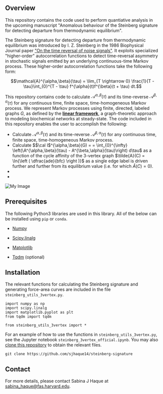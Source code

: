 ## Overview

This repository contains the code used to perform quantiative analysis in the upcoming manuscript "Anomalous behaviour of the Steinberg signature for detecting departure from thermodynamic equilibrium". 

The Steinberg signature for detecting departure from thermodynamic equilibrium was introduced by I. Z. Steinberg in the 1986 Biophysical Journal paper ["On the time reversal of noise signals"](https://www.sciencedirect.com/science/article/pii/S000634958683449X?via%3Dihub). It exploits specialized "higher-order" autocorrelation functions to detect time-reversal asymmetry in stochastic signals emitted by an underlying continuous-time Markov process. These higher-order autocorrelation functions take the following form:

$$\mathcal{A}^{\alpha,\beta}(\tau) = \lim_{T \rightarrow 0} \frac{1}{T - \tau}\int_{0}^{T - \tau} f^{\alpha}(t)f^{\beta}(t + \tau) dt.$$

This repository contains code to calculate $\mathcal{A}^{\alpha,\beta}(\tau)$ and its time-reverse $\mathcal{A}^{\beta,\alpha}(\tau)$ for any continuous time, finite space, time-homogeneous Markov process. We represent Markov processes using finite, directed, labeled graphs $G$, as defined by the [**linear framework**](https://journals.plos.org/plosone/article?id=10.1371/journal.pone.0036321), a graph-theoretic approach to modeling biochemical networks at steady-state. The code included in this repository enables the user to accomplish the following:

* Calculate $\mathcal{A}^{\alpha,\beta}(\tau)$ and its time-reverse $\mathcal{A}^{\beta,\alpha}(\tau)$ for any continuous time, finite space, time-homogeneous Markov process.
* Calculate $$\cal I$^{\alpha,\beta}(G) = = \int_{0}^{\infty} \left(\A^{\alpha,\beta}(\tau) - A^{\beta,\alpha}(\tau)\right) d\tau$ as a function of the cycle affinity of the 3-vertex graph $\tilde{A}(C) = \ln{\left ( \dfrac{ade}{bfc} \right )}$ as a single edge label is driven further and further from its equilibrium value (i.e. for which $\tilde{A}(C) = 0$).
*
*

![My Image](3vertex-software-infographic.png)

## Prerequisites

The following Python3 libraries are used in this library. All of the below can be installed using `pip` or `conda`.

* [Numpy](https://numpy.org/install/)

* [Scipy.linalg](https://scipy.org/install/)

* [Matplotlib](https://matplotlib.org/stable/users/installing/index.html)

* [Tqdm](https://pypi.org/project/tqdm/) (optional)

## Installation

The relevant functions for calculating the Steinberg signature and generating force-area curves are included in the file `steinberg_utils_3vertex.py`. 

```
import numpy as np
import scipy.linalg
import matplotlib.pyplot as plt
from tqdm import tqdm

from steinberg_utils_3vertex import *
```

For an example of how to use the functions in `steinberg_utils_3vertex.py`, see the Jupyter notebook `steinberg_3vertex_official.ipynb`. You may also [clone this repository](https://docs.github.com/en/repositories/creating-and-managing-repositories/cloning-a-repository) to obtain the relevant files.

```
git clone https://github.com/sjhaque14/steinberg-signature
```

## Contact

For more details, please contact Sabina J Haque at sabina_haque@fas.harvard.edu.
